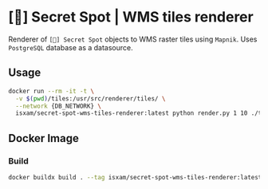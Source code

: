 # [🙊] Secret Spot | WMS tiles renderer

Renderer of `[🙊] Secret Spot` objects to WMS raster tiles using `Mapnik`.
Uses `PostgreSQL` database as a datasource.

## Usage
```bash
docker run --rm -it -t \
  -v $(pwd)/tiles:/usr/src/renderer/tiles/ \
  --network {DB_NETWORK} \
  isxam/secret-spot-wms-tiles-renderer:latest python render.py 1 10 ./tiles/
```

## Docker Image

### Build
```bash
docker buildx build . --tag isxam/secret-spot-wms-tiles-renderer:latest
```
